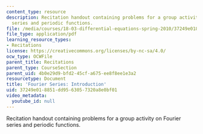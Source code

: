 ```yaml
---
content_type: resource
description: Recitation handout containing problems for a group activity on Fourier
  series and periodic functions.
file: /media/courses/18-03-differential-equations-spring-2010/37249e018851dd9563057320a8e0bf01_MIT18_03S10_rec_13.pdf
file_type: application/pdf
learning_resource_types:
- Recitations
license: https://creativecommons.org/licenses/by-nc-sa/4.0/
ocw_type: OCWFile
parent_title: Recitations
parent_type: CourseSection
parent_uid: 4b0e29d9-bfd2-45cf-a675-ee8f8ee1e3a2
resourcetype: Document
title: 'Fourier Series: Introduction'
uid: 37249e01-8851-dd95-6305-7320a8e0bf01
video_metadata:
  youtube_id: null
---
```

Recitation handout containing problems for a group activity on Fourier series and periodic functions.